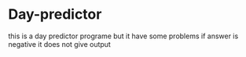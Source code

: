 # Day-predictor

this is a day predictor programe but it have some problems if answer is negative it does not give output
